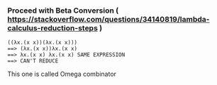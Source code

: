 
### Proceed with Beta Conversion ( https://stackoverflow.com/questions/34140819/lambda-calculus-reduction-steps )

````
((λx.(x x))(λx.(x x)))
==> (λx.(x x))λx.(x x)
==> λx.(x x) λx.(x x) SAME EXPRESSION
==> CAN'T REDUCE
````
This one is called Omega combinator
